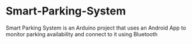 # Smart-Parking-System
Smart Parking System is an Arduino project that uses an Android App to monitor parking availability and connect to it using Bluetooth
